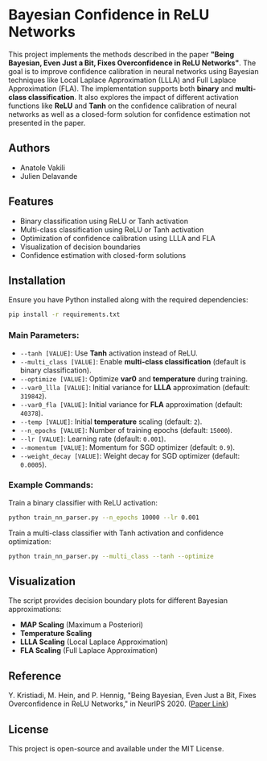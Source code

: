 # Bayesian Confidence in ReLU Networks

This project implements the methods described in the paper **"Being Bayesian, Even Just a Bit, Fixes Overconfidence in ReLU Networks"**. The goal is to improve confidence calibration in neural networks using Bayesian techniques like Local Laplace Approximation (LLLA) and Full Laplace Approximation (FLA). The implementation supports both **binary** and **multi-class classification**. It also explores the impact of different activation functions like **ReLU** and **Tanh** on the confidence calibration of neural networks as well as a closed-form solution for confidence estimation not presented in the paper.

## Authors

 - Anatole Vakili
 - Julien Delavande

## Features
- Binary classification using ReLU or Tanh activation
- Multi-class classification using ReLU or Tanh activation
- Optimization of confidence calibration using LLLA and FLA
- Visualization of decision boundaries
- Confidence estimation with closed-form solutions

## Installation
Ensure you have Python installed along with the required dependencies:
```bash
pip install -r requirements.txt
```

### Main Parameters:
- `--tanh [VALUE]`: Use **Tanh** activation instead of ReLU.
- `--multi_class [VALUE]`: Enable **multi-class classification** (default is binary classification).
- `--optimize [VALUE]`: Optimize **var0** and **temperature** during training.
- `--var0_llla [VALUE]`: Initial variance for **LLLA** approximation (default: `319842`).
- `--var0_fla [VALUE]`: Initial variance for **FLA** approximation (default: `40378`).
- `--temp [VALUE]`: Initial **temperature** scaling (default: `2`).
- `--n_epochs [VALUE]`: Number of training epochs (default: `15000`).
- `--lr [VALUE]`: Learning rate (default: `0.001`).
- `--momentum [VALUE]`: Momentum for SGD optimizer (default: `0.9`).
- `--weight_decay [VALUE]`: Weight decay for SGD optimizer (default: `0.0005`).

### Example Commands:
Train a binary classifier with ReLU activation:
```bash
python train_nn_parser.py --n_epochs 10000 --lr 0.001
```

Train a multi-class classifier with Tanh activation and confidence optimization:
```bash
python train_nn_parser.py --multi_class --tanh --optimize
```

## Visualization
The script provides decision boundary plots for different Bayesian approximations:
- **MAP Scaling** (Maximum a Posteriori)
- **Temperature Scaling**
- **LLLA Scaling** (Local Laplace Approximation)
- **FLA Scaling** (Full Laplace Approximation)

## Reference
Y. Kristiadi, M. Hein, and P. Hennig, "Being Bayesian, Even Just a Bit, Fixes Overconfidence in ReLU Networks," in NeurIPS 2020. ([Paper Link](https://arxiv.org/abs/2002.10118))

## License
This project is open-source and available under the MIT License.

